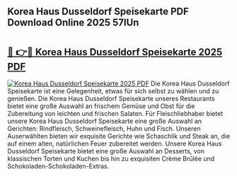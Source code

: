 ## Korea Haus Dusseldorf Speisekarte PDF Download Online 2025 57IUn

# <h2><a href="http://gcb9wq.nevu.top/?p=Korea+Haus+Dusseldorf+Speisekarte">🔗 👉🔴 Korea Haus Dusseldorf Speisekarte 2025 PDF</a></h2>

[![Korea Haus Dusseldorf Speisekarte 2025 PDF](https://i.imgur.com/dBaPXMq.png)](http://gcb9wq.nevu.top/?p=Korea+Haus+Dusseldorf+Speisekarte)
Die Korea Haus Dusseldorf Speisekarte ist eine Gelegenheit, etwas für sich selbst zu wählen und zu genießen. Die Korea Haus Dusseldorf Speisekarte unseres Restaurants bietet eine große Auswahl an frischem Gemüse und Obst für die Zubereitung von leichten und frischen Salaten. Für Fleischliebhaber bietet unsere Korea Haus Dusseldorf Speisekarte eine große Auswahl an Gerichten: Rindfleisch, Schweinefleisch, Huhn und Fisch. Unseren Auserwählten bieten wir exquisite Gerichte wie Schaschlik und Steak an, die auf einem alten, natürlichen Feuer zubereitet werden. Unsere Korea Haus Dusseldorf Speisekarte bietet eine große Auswahl an Desserts, von klassischen Torten und Kuchen bis hin zu exquisiten Crème Brûlée und Schokoladen-Schokoladen-Extras.
